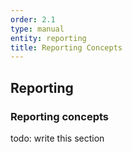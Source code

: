 ```yaml
---
order: 2.1
type: manual
entity: reporting
title: Reporting Concepts
---
```


## Reporting

### Reporting concepts

todo: write this section
